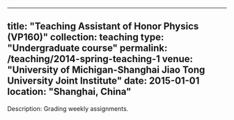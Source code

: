 ---
title: "Teaching Assistant of Honor Physics (VP160)"
collection: teaching
type: "Undergraduate course"
permalink: /teaching/2014-spring-teaching-1
venue: "University of Michigan-Shanghai Jiao Tong University Joint Institute"
date: 2015-01-01
location: "Shanghai, China"
----

Description:
Grading weekly assignments.
